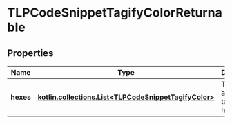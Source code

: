 
# TLPCodeSnippetTagifyColorReturnable

## Properties
Name | Type | Description | Notes
------------ | ------------- | ------------- | -------------
**hexes** | [**kotlin.collections.List&lt;TLPCodeSnippetTagifyColor&gt;**](TLPCodeSnippetTagifyColor) | This is an array of our tagged hexes | 




